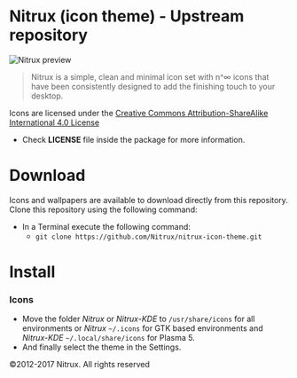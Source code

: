 Nitrux (icon theme) - Upstream repository
==============

![Nitrux preview](http://orig03.deviantart.net/15d9/f/2015/186/3/5/nitrux_by_deviantn7k1-d4utllr.png " Nitrux is a simple, clean and minimal icon set with n^∞ icons that have been consistently designed to add the finishing touch to your desktop.")
>  Nitrux is a simple, clean and minimal icon set with n^∞ icons that have been consistently designed to add the finishing touch to your desktop.

Icons are licensed under the [Creative Commons Attribution-ShareAlike International 4.0 License](https://creativecommons.org/licenses/by-sa/4.0/)

* Check **LICENSE** file inside the package for more information.

Download
========

Icons and wallpapers are available to download directly from this repository. Clone this repository using the following command:

* In a Terminal execute the following command: 
  * `git clone https://github.com/Nitrux/nitrux-icon-theme.git`

Install
========

### Icons

* Move the folder *Nitrux* or *Nitrux-KDE* to `/usr/share/icons` for all environments or *Nitrux* `~/.icons` for GTK based environments and *Nitrux-KDE* `~/.local/share/icons` for Plasma 5.
* And finally select the theme in the Settings.

©2012-2017 Nitrux. All rights reserved
